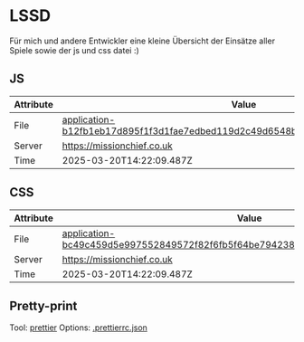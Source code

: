 # LSSD

Für mich und andere Entwickler eine kleine Übersicht der Einsätze aller Spiele sowie der js und css datei :)

<!-- automated -->

## JS

| Attribute | Value                                                                                                                                                                                                |
| --------- | ---------------------------------------------------------------------------------------------------------------------------------------------------------------------------------------------------- |
| File      | [application-b12fb1eb17d895f1f3d1fae7edbed119d2c49d6548bf8e27842c42311877d011.js](https://missionchief.co.uk/assets/application-b12fb1eb17d895f1f3d1fae7edbed119d2c49d6548bf8e27842c42311877d011.js) |
| Server    | https://missionchief.co.uk                                                                                                                                                                           |
| Time      | 2025-03-20T14:22:09.487Z                                                                                                                                                                             |

## CSS

| Attribute | Value                                                                                                                                                                                                  |
| --------- | ------------------------------------------------------------------------------------------------------------------------------------------------------------------------------------------------------ |
| File      | [application-bc49c459d5e997552849572f82f6fb5f64be794238e256b2ba7a8351e1c000b3.css](https://missionchief.co.uk/assets/application-bc49c459d5e997552849572f82f6fb5f64be794238e256b2ba7a8351e1c000b3.css) |
| Server    | https://missionchief.co.uk                                                                                                                                                                             |
| Time      | 2025-03-20T14:22:09.487Z                                                                                                                                                                               |

## Pretty-print

Tool: [prettier](https://prettier.io)
Options: [.prettierrc.json](./.prettierrc.json)

<!-- /automated -->
